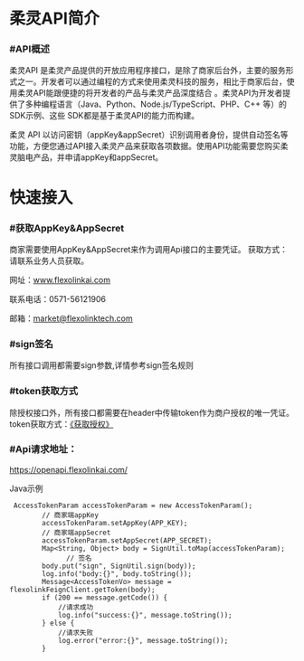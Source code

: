 
# 柔灵API简介

### #API概述
柔灵API 是柔灵产品提供的开放应用程序接口，是除了商家后台外，主要的服务形式之一。开发者可以通过编程的方式来使用柔灵科技的服务，相比于商家后台，使用柔灵API能跟便捷的将开发者的产品与柔灵产品深度结合 。柔灵API为开发者提供了多种编程语言（Java、Python、Node.js/TypeScript、PHP、C++ 等）的SDK示例、这些 SDK都是基于柔灵API的能力而构建。

柔灵 API 以访问密钥（appKey&appSecret）识别调用者身份，提供自动签名等功能，方便您通过API接入柔灵产品来获取各项数据。使用API功能需要您购买柔灵脑电产品，并申请appKey和appSecret。






# **快速接入**
### #获取AppKey&AppSecret
商家需要使用AppKey&AppSecret来作为调用Api接口的主要凭证。
获取方式：请联系业务人员获取。

 网址：<u>www.flexolinkai.com</u>

 联系电话：0571-56121906

 邮箱：<u>market@flexolinktech.com</u>


### #sign签名
所有接口调用都需要sign参数,详情参考sign签名规则
### #token获取方式
除授权接口外，所有接口都需要在header中传输token作为商户授权的唯一凭证。
token获取方式：[《获取授权》](https://www.yuque.com/rongjie-m6cw5/xvsuc9/ih7qge?singleDoc#%20%E3%80%8A%E8%8E%B7%E5%8F%96%E6%8E%88%E6%9D%83%E3%80%8B)
### #Api请求地址：
https://openapi.flexolinkai.com/

Java示例
```
 AccessTokenParam accessTokenParam = new AccessTokenParam();
        // 商家端appKey
        accessTokenParam.setAppKey(APP_KEY);
        // 商家端appSecret
        accessTokenParam.setAppSecret(APP_SECRET);
        Map<String, Object> body = SignUtil.toMap(accessTokenParam);
			  // 签名
        body.put("sign", SignUtil.sign(body));
        log.info("body:{}", body.toString());
        Message<AccessTokenVo> message = flexolinkFeignClient.getToken(body);
        if (200 == message.getCode()) {
            //请求成功
            log.info("success:{}", message.toString());
        } else {
            //请求失败
            log.error("error:{}", message.toString());
        }
```